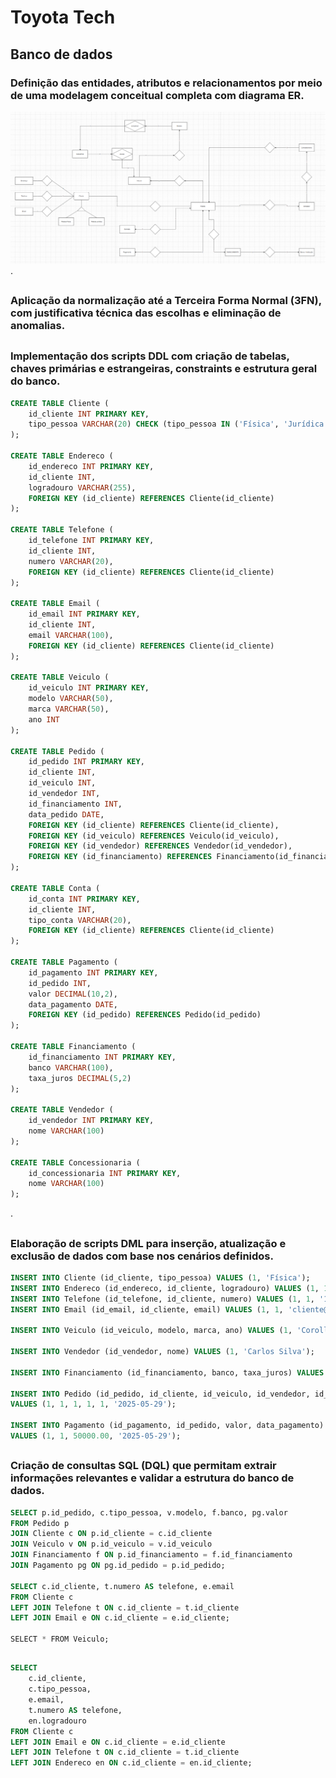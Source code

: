 # Toyota Tech


## Banco de dados

### Definição das entidades, atributos e relacionamentos por meio de uma modelagem conceitual completa com diagrama ER.

![DER](der.png).
##

### Aplicação da normalização até a Terceira Forma Normal (3FN), com justificativa técnica das escolhas e eliminação de anomalias.



##

### Implementação dos scripts DDL com criação de tabelas, chaves primárias e estrangeiras, constraints e estrutura geral do banco.



```sql
CREATE TABLE Cliente (
    id_cliente INT PRIMARY KEY,
    tipo_pessoa VARCHAR(20) CHECK (tipo_pessoa IN ('Física', 'Jurídica'))
);

CREATE TABLE Endereco (
    id_endereco INT PRIMARY KEY,
    id_cliente INT,
    logradouro VARCHAR(255),
    FOREIGN KEY (id_cliente) REFERENCES Cliente(id_cliente)
);

CREATE TABLE Telefone (
    id_telefone INT PRIMARY KEY,
    id_cliente INT,
    numero VARCHAR(20),
    FOREIGN KEY (id_cliente) REFERENCES Cliente(id_cliente)
);

CREATE TABLE Email (
    id_email INT PRIMARY KEY,
    id_cliente INT,
    email VARCHAR(100),
    FOREIGN KEY (id_cliente) REFERENCES Cliente(id_cliente)
);

CREATE TABLE Veiculo (
    id_veiculo INT PRIMARY KEY,
    modelo VARCHAR(50),
    marca VARCHAR(50),
    ano INT
);

CREATE TABLE Pedido (
    id_pedido INT PRIMARY KEY,
    id_cliente INT,
    id_veiculo INT,
    id_vendedor INT,
    id_financiamento INT,
    data_pedido DATE,
    FOREIGN KEY (id_cliente) REFERENCES Cliente(id_cliente),
    FOREIGN KEY (id_veiculo) REFERENCES Veiculo(id_veiculo),
    FOREIGN KEY (id_vendedor) REFERENCES Vendedor(id_vendedor),
    FOREIGN KEY (id_financiamento) REFERENCES Financiamento(id_financiamento)
);

CREATE TABLE Conta (
    id_conta INT PRIMARY KEY,
    id_cliente INT,
    tipo_conta VARCHAR(20),
    FOREIGN KEY (id_cliente) REFERENCES Cliente(id_cliente)
);

CREATE TABLE Pagamento (
    id_pagamento INT PRIMARY KEY,
    id_pedido INT,
    valor DECIMAL(10,2),
    data_pagamento DATE,
    FOREIGN KEY (id_pedido) REFERENCES Pedido(id_pedido)
);

CREATE TABLE Financiamento (
    id_financiamento INT PRIMARY KEY,
    banco VARCHAR(100),
    taxa_juros DECIMAL(5,2)
);

CREATE TABLE Vendedor (
    id_vendedor INT PRIMARY KEY,
    nome VARCHAR(100)
);

CREATE TABLE Concessionaria (
    id_concessionaria INT PRIMARY KEY,
    nome VARCHAR(100)
);
```
.

##
### Elaboração de scripts DML para inserção, atualização e exclusão de dados com base nos cenários definidos.

```sql 
INSERT INTO Cliente (id_cliente, tipo_pessoa) VALUES (1, 'Física');
INSERT INTO Endereco (id_endereco, id_cliente, logradouro) VALUES (1, 1, 'Rua das Flores, 123');
INSERT INTO Telefone (id_telefone, id_cliente, numero) VALUES (1, 1, '11999999999');
INSERT INTO Email (id_email, id_cliente, email) VALUES (1, 1, 'cliente@email.com');

INSERT INTO Veiculo (id_veiculo, modelo, marca, ano) VALUES (1, 'Corolla', 'Toyota', 2020);

INSERT INTO Vendedor (id_vendedor, nome) VALUES (1, 'Carlos Silva');

INSERT INTO Financiamento (id_financiamento, banco, taxa_juros) VALUES (1, 'Banco do Brasil', 1.5);

INSERT INTO Pedido (id_pedido, id_cliente, id_veiculo, id_vendedor, id_financiamento, data_pedido)
VALUES (1, 1, 1, 1, 1, '2025-05-29');

INSERT INTO Pagamento (id_pagamento, id_pedido, valor, data_pagamento)
VALUES (1, 1, 50000.00, '2025-05-29');
```

##
### Criação de consultas SQL (DQL) que permitam extrair informações relevantes e validar a estrutura do banco de dados.

```sql 
SELECT p.id_pedido, c.tipo_pessoa, v.modelo, f.banco, pg.valor
FROM Pedido p
JOIN Cliente c ON p.id_cliente = c.id_cliente
JOIN Veiculo v ON p.id_veiculo = v.id_veiculo
JOIN Financiamento f ON p.id_financiamento = f.id_financiamento
JOIN Pagamento pg ON pg.id_pedido = p.id_pedido;

SELECT c.id_cliente, t.numero AS telefone, e.email
FROM Cliente c
LEFT JOIN Telefone t ON c.id_cliente = t.id_cliente
LEFT JOIN Email e ON c.id_cliente = e.id_cliente;

SELECT * FROM Veiculo;
```

##

```sql 
SELECT 
    c.id_cliente,
    c.tipo_pessoa,
    e.email,
    t.numero AS telefone,
    en.logradouro
FROM Cliente c
LEFT JOIN Email e ON c.id_cliente = e.id_cliente
LEFT JOIN Telefone t ON c.id_cliente = t.id_cliente
LEFT JOIN Endereco en ON c.id_cliente = en.id_cliente;
```
##

